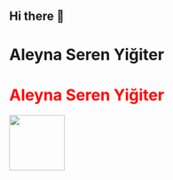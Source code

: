 ## Hi there 👋

<h1>Aleyna Seren Yiğiter</h1>
<h1 style="color:red">Aleyna Seren Yiğiter</h1>

<img height="100" src="https://149860134.v2.pressablecdn.com/wp-content/uploads/pythoned.png"/>


